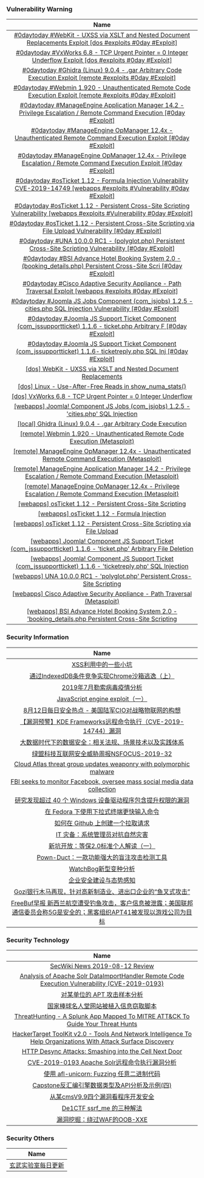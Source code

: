 ###  						       							Vulnerability Warning

|                             Name                             |
| :----------------------------------------------------------: |
|[#0daytoday #WebKit - UXSS via XSLT and Nested Document Replacements Exploit [dos #exploits  #0day #Exploit]](http://0day.today/exploits/33112)|
|[#0daytoday #VxWorks 6.8 - TCP Urgent Pointer = 0 Integer Underflow Exploit [dos #exploits  #0day #Exploit]](http://0day.today/exploits/33111)|
|[#0daytoday #Ghidra (Linux) 9.0.4 - .gar Arbitrary Code Execution Exploit [remote #exploits  #0day #Exploit]](http://0day.today/exploits/33110)|
|[#0daytoday #Webmin 1.920 - Unauthenticated Remote Code Execution Exploit [remote #exploits  #0day #Exploit]](http://0day.today/exploits/33109)|
|[#0daytoday #ManageEngine Application Manager 14.2 - Privilege Escalation / Remote Command Execution [#0day #Exploit]](http://0day.today/exploits/33107)|
|[#0daytoday #ManageEngine OpManager 12.4x - Unauthenticated Remote Command Execution Exploit [#0day #Exploit]](http://0day.today/exploits/33108)|
|[#0daytoday #ManageEngine OpManager 12.4x - Privilege Escalation / Remote Command Execution Exploit [#0day #Exploit]](http://0day.today/exploits/33106)|
|[#0daytoday #osTicket 1.12 - Formula Injection Vulnerability CVE-2019-14749 [webapps #exploits #Vulnerability #0day #Exploit]](http://0day.today/exploits/33104)|
|[#0daytoday #osTicket 1.12 - Persistent Cross-Site Scripting Vulnerability [webapps #exploits #Vulnerability #0day #Exploit]](http://0day.today/exploits/33102)|
|[#0daytoday #osTicket 1.12 - Persistent Cross-Site Scripting via File Upload Vulnerability [#0day #Exploit]](http://0day.today/exploits/33103)|
|[#0daytoday #UNA 10.0.0 RC1 - (polyglot.php) Persistent Cross-Site Scripting Vulnerability [#0day #Exploit]](http://0day.today/exploits/33101)|
|[#0daytoday #BSI Advance Hotel Booking System 2.0 - (booking_details.php) Persistent Cross-Site Scri [#0day #Exploit]](http://0day.today/exploits/33100)|
|[#0daytoday #Cisco Adaptive Security Appliance - Path Traversal Exploit [webapps #exploits  #0day #Exploit]](http://0day.today/exploits/33099)|
|[#0daytoday #Joomla JS Jobs Component (com_jsjobs) 1.2.5 - cities.php SQL Injection Vulnerability [#0day #Exploit]](http://0day.today/exploits/33105)|
|[#0daytoday #Joomla JS Support Ticket Component (com_jssupportticket) 1.1.6 - ticket.php Arbitrary F [#0day #Exploit]](http://0day.today/exploits/33098)|
|[#0daytoday #Joomla JS Support Ticket Component (com_jssupportticket) 1.1.6- ticketreply.php SQL Inj [#0day #Exploit]](http://0day.today/exploits/33097)|
|[[dos] WebKit - UXSS via XSLT and Nested Document Replacements](https://www.exploit-db.com/exploits/47237)|
|[[dos] Linux - Use-After-Free Reads in show_numa_stats()](https://www.exploit-db.com/exploits/47236)|
|[[dos] VxWorks 6.8 - TCP Urgent Pointer = 0 Integer Underflow](https://www.exploit-db.com/exploits/47233)|
|[[webapps] Joomla! Component JS Jobs (com_jsjobs) 1.2.5 - 'cities.php' SQL Injection](https://www.exploit-db.com/exploits/47232)|
|[[local] Ghidra (Linux) 9.0.4 - .gar Arbitrary Code Execution](https://www.exploit-db.com/exploits/47231)|
|[[remote] Webmin 1.920 - Unauthenticated Remote Code Execution (Metasploit)](https://www.exploit-db.com/exploits/47230)|
|[[remote] ManageEngine OpManager 12.4x - Unauthenticated Remote Command Execution (Metasploit)](https://www.exploit-db.com/exploits/47229)|
|[[remote] ManageEngine Application Manager 14.2 - Privilege Escalation / Remote Command Execution (Metasploit)](https://www.exploit-db.com/exploits/47228)|
|[[remote] ManageEngine OpManager 12.4x - Privilege Escalation / Remote Command Execution (Metasploit)](https://www.exploit-db.com/exploits/47227)|
|[[webapps] osTicket 1.12 - Persistent Cross-Site Scripting](https://www.exploit-db.com/exploits/47226)|
|[[webapps] osTicket 1.12 - Formula Injection](https://www.exploit-db.com/exploits/47225)|
|[[webapps] osTicket 1.12 - Persistent Cross-Site Scripting via File Upload](https://www.exploit-db.com/exploits/47224)|
|[[webapps] Joomla! Component JS Support Ticket (com_jssupportticket) 1.1.6 - 'ticket.php' Arbitrary File Deletion](https://www.exploit-db.com/exploits/47223)|
|[[webapps] Joomla! Component JS Support Ticket (com_jssupportticket) 1.1.6 - 'ticketreply.php' SQL Injection](https://www.exploit-db.com/exploits/47222)|
|[[webapps] UNA 10.0.0 RC1 - 'polyglot.php' Persistent Cross-Site Scripting](https://www.exploit-db.com/exploits/47221)|
|[[webapps] Cisco Adaptive Security Appliance - Path Traversal (Metasploit)](https://www.exploit-db.com/exploits/47220)|
|[[webapps] BSI Advance Hotel Booking System 2.0 - 'booking_details.php Persistent Cross-Site Scripting](https://www.exploit-db.com/exploits/47219)|

### 						        							Security Information
|                             Name                                    |
| :----------------------------------------------------------: |
|[XSS利用中的一些小坑](https://www.anquanke.com/post/id/183892)|
|[通过IndexedDB条件竞争实现Chrome沙箱逃逸（上）](https://www.anquanke.com/post/id/183809)|
|[2019年7月勒索病毒疫情分析](https://www.anquanke.com/post/id/183924)|
|[JavaScript engine exploit（一）](https://www.anquanke.com/post/id/183804)|
|[8月12日每日安全热点 - 美国陆军CIO对战略物联网的构想](https://www.anquanke.com/post/id/183891)|
|[【漏洞预警】KDE Frameworks远程命令执行（CVE-2019-14744）漏洞](https://www.secpulse.com/archives/110558.html)|
|[大数据时代下的数据安全：相关法规、场景技术以及实践体系](http://blog.nsfocus.net/datasecurity_under_bigdata/)|
|[绿盟科技互联网安全威胁周报NSFOCUS-2019-32](http://blog.nsfocus.net/nsfocus-2019-32/)|
|[Cloud Atlas threat group updates weaponry with polymorphic malware](https://www.zdnet.com/article/cloud-atlas-threat-group-updates-weaponry-with-polymorphic-malware/#ftag=RSSbaffb68)|
|[FBI seeks to monitor Facebook, oversee mass social media data collection](https://www.zdnet.com/article/fbi-seeks-to-monitor-facebook-oversee-mass-social-media-data-collection/#ftag=RSSbaffb68)|
|[研究发现超过 40 个 Windows 设备驱动程序包含提升权限的漏洞](https://linux.cn/article-11217-1.html?utm_source=rss&utm_medium=rss)|
|[在 Fedora 下使用下拉式终端更快输入命令](https://linux.cn/article-11216-1.html?utm_source=rss&utm_medium=rss)|
|[如何在 Github 上创建一个拉取请求](https://linux.cn/article-11215-1.html?utm_source=rss&utm_medium=rss)|
|[IT 灾备：系统管理员对抗自然灾害](https://linux.cn/article-11214-1.html?utm_source=rss&utm_medium=rss)|
|[新坑开放：等保2.0标准个人解读（一）](https://www.freebuf.com/articles/security-management/209569.html)|
|[Pown-Duct：一款功能强大的盲注攻击检测工具](https://www.freebuf.com/sectool/209584.html)|
|[WatchBog新型变种分析](https://www.freebuf.com/articles/network/209956.html)|
|[企业安全建设与态势感知](https://www.freebuf.com/articles/es/210071.html)|
|[Gozi银行木马再现，针对高新制造业、进出口企业的“鱼叉式攻击”](https://www.freebuf.com/articles/system/209854.html)|
|[FreeBuf早报  新西兰航空遭受钓鱼攻击，客户信息被泄露；美国联邦通信委员会称5G是安全的；黑客组织APT41被发现以游戏公司为目标](https://www.freebuf.com/news/210947.html)|

### 						        							Security  Technology
|                             Name                                    |
| :----------------------------------------------------------: |
|[SecWiki News 2019-08-12 Review](http://www.sec-wiki.com/?2019-08-12)|
|[Analysis of Apache Solr DataImportHandler Remote Code Execution Vulnerability (CVE-2019-0193)](https://paper.seebug.org/1010/)|
|[对某单位的 APT 攻击样本分析](https://paper.seebug.org/1011/)|
|[国家棒球名人堂网站被植入信息窃取脚本](https://www.4hou.com/technology/19623.html)|
|[ThreatHunting - A Splunk App Mapped To MITRE ATT&CK To Guide Your Threat Hunts](http://www.kitploit.com/2019/08/threathunting-splunk-app-mapped-to.html)|
|[HackerTarget ToolKit v2.0 - Tools And Network Intelligence To Help Organizations With Attack Surface Discovery](http://www.kitploit.com/2019/08/hackertarget-toolkit-v20-tools-and.html)|
|[HTTP Desync Attacks: Smashing into the Cell Next Door](http://xz.aliyun.com/t/5978)|
|[CVE-2019-0193 Apache Solr远程命令执行漏洞分析](http://xz.aliyun.com/t/5941)|
|[使用 afl-unicorn: Fuzzing 任意二进制代码](http://xz.aliyun.com/t/5938)|
|[Capstone反汇编引擎数据类型及API分析及示例(四)](http://xz.aliyun.com/t/5942)|
|[从某cmsV9.9四个漏洞看程序开发安全](http://xz.aliyun.com/t/5919)|
|[De1CTF ssrf_me 的三种解法](http://xz.aliyun.com/t/5927)|
|[漏洞挖掘：绕过WAF的OOB-XXE](http://xz.aliyun.com/t/5933)|

### 						        							Security  Others
|                             Name                                    |
| :----------------------------------------------------------: |
|[玄武实验室每日更新](https://weibo.com/p/1006065582522936/wenzhang?from=page_100606_profile&wvr=6&mod=wenzhangmore)|

